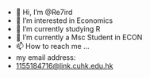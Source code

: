 - 👋 Hi, I’m @Re7ird
- 👀 I’m interested in Economics
- 🌱 I’m currently studying R
- 💞️ I’m currently a Msc Student in ECON
- 📫 How to reach me ...
- my email address:
- 1155184716@link.cuhk.edu.hk

<!---
Re7ird/Re7ird is a ✨ special ✨ repository because its `README.md` (this file) appears on your GitHub profile.
You can click the Preview link to take a look at your changes.
--->
